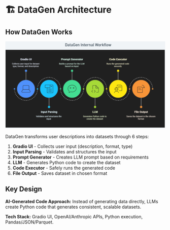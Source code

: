 # 🏗️ DataGen Architecture

## How DataGen Works

![DataGen Workflow](../assets/workflow.png)

DataGen transforms user descriptions into datasets through 6 steps:

1. **Gradio UI** - Collects user input (description, format, type)
2. **Input Parsing** - Validates and structures the input
3. **Prompt Generator** - Creates LLM prompt based on requirements
4. **LLM** - Generates Python code to create the dataset
5. **Code Executor** - Safely runs the generated code
6. **File Output** - Saves dataset in chosen format

## Key Design

**AI-Generated Code Approach:** Instead of generating data directly, LLMs create Python code that generates consistent, scalable datasets.

**Tech Stack:** Gradio UI, OpenAI/Anthropic APIs, Python execution, Pandas/JSON/Parquet.